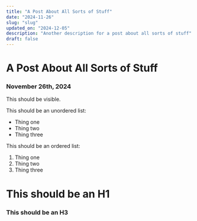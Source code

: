 ```yaml
---
title: "A Post About All Sorts of Stuff"
date: "2024-11-26"
slug: "slug"
updated_on: "2024-12-05"
description: "Another description for a post about all sorts of stuff"
draft: false
---
```


# A Post About All Sorts of Stuff

### November 26th, 2024

This should be visible.

This should be an unordered list:
- Thing one
- Thing two
- Thing three

This should be an ordered list:
1. Thing one
2. Thing two
3. Thing three

# This should be an H1

### This should be an H3